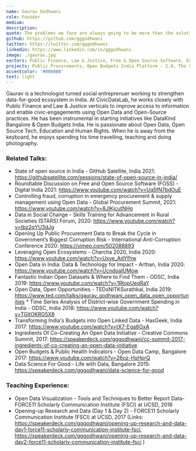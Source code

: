 ```yaml
---
name: Gaurav Godhwani
role: Founder
medium:
description:
quote: The problems we face are always going to be more than the solutions we have. Thus, try co-creating your solutions in open so that these can reach to more people.
github: https://github.com/gggodhwani
twitter: https://twitter.com/gggodhwani
linkedin: https://www.linkedin.com/in/gggodhwani
image: ./gaurav.jpg
sectors: Public Finance, Law & Justice, Free & Open Source Software, Education
projects: Public Procurements, Open Budgets India Platform - 2.0, The State of Free and Open Source Software in India, Justice Hub, Girl Education Spending Tracker, Zombie Tracker, The State of FOSS in India, Akshara Foundation
accentcolor: '#00008B'
text: light
---
```


Gaurav is a technologist turned social entreprenuer working to strengthen data-for-good ecosystem in India. At CivicDataLab, he works closely with Public Finance and Law & Justice verticals to improve access to information and enable civic-engagements using Open Data and Open-Source practices. He has been instrumental in starting initiatives like DataKind Bangalore & Open Budgets India. He is passionate about Open Data, Open Source Tech, Education and Human Rights. When he is away from the keyboard, he enjoys spending his time travelling, teaching and doing photography.

### Related Talks:

- State of open source in India - GitHub Satellite, India 2021: https://githubsatellite.com/sessions/state-of-open-source-in-india/
- Roundtable Discussion on Free and Open Source Software (FOSS) - Digital India 2021: https://www.youtube.com/watch?v=Uq5fN7bdOuE
- Controlling fraud, corruption in emergency procurement & supply management using Open Data - Global Procurement Summit, 2021: https://www.youtube.com/watch?v=8JIKjcutNHg
- Data in Social Change - Skills Training for Advancement in Rural Societies (STARS) Forum, 2020: https://www.youtube.com/watch?v=tbz2qYU3dJg
- Opening Up Public Procurement Data to Break the Cycle in Government’s Biggest Corruption Risk - International Anti-Corruption Conference 2020: https://vimeo.com/502088893
- Leveraging Open Ecosystems - Charcha 2020, India 2020: https://www.youtube.com/watch?v=Uxye_AdYfhw
- Open Data in India: Data & Technology for Impact - Arthan, India 2020: https://www.youtube.com/watch?v=UcndoaIUMow
- Fantastic Indian Open Datasets & Where to Find Them - ODSC, India 2019: https://www.youtube.com/watch?v=1RtopUeqRaY
- Open Data, Open Opportunities - TEDxNITKSurathkal, India 2019: https://www.ted.com/talks/gaurav_godhwani_open_data_open_opportunities \* Time Series Analysis of District-wise Government Spending in India - ODSC, India 2018: https://www.youtube.com/watch?v=TGltOKRG5X8
- Transforming India's Budgets into Open Linked Data - HasGeek, India 2017: https://www.youtube.com/watch?v=tX7-Ega6OxA
- Ingredients Of Co-Creating An Open Data Initiative - Creative Commons Summit, 2017: https://speakerdeck.com/gggodhwani/cc-summit-2017-ingredients-of-co-creating-an-open-data-initiative
- Open Budgets & Public Health Indicators - Open Data Camp, Bangalore 2017: https://www.youtube.com/watch?v=26oz-HsHprQ
- Data Science For Good - Life with Data, Bangalore 2015: https://speakerdeck.com/gggodhwani/data-science-for-good

### Teaching Experience:

- Open Data Visualization - Tools and Techniques to Better Report Data- FORCE11 Scholarly Communication Institute (FSCI) at UCSD, 2018
- Opening-up Research and Data (Day 1 & Day 2) - FORCE11 Scholarly Communication Institute (FSCI) at UCSD, 2017 (Links: https://speakerdeck.com/gggodhwani/opening-up-research-and-data-day1-force11-scholarly-communication-institute-fsci, https://speakerdeck.com/gggodhwani/opening-up-research-and-data-day2-force11-scholarly-communication-institute-fsci )
